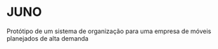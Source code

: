 # JUNO
Protótipo de um sistema de organização para uma empresa de móveis planejados de alta demanda
